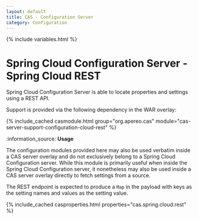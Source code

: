 ```yaml
---
layout: default
title: CAS - Configuration Server
category: Configuration
---
```


{% include variables.html %}

# Spring Cloud Configuration Server - Spring Cloud REST

Spring Cloud Configuration Server is able to locate properties and settings using a REST API.

Support is provided via the following dependency in the WAR overlay:

{% include_cached casmodule.html group="org.apereo.cas" module="cas-server-support-configuration-cloud-rest" %}

<div class="alert alert-info mt-3">:information_source: <strong>Usage</strong><p>The configuration modules provided here may also be used verbatim inside a CAS server overlay and do not exclusively belong to a Spring Cloud Configuration server. While this module is primarily useful when inside the Spring Cloud Configuration server, it nonetheless may also be used inside a CAS server overlay directly to fetch settings from a source.</p></div>

The REST endpoint is expected to produce a `Map` in the payload with keys as the setting names
and values as the setting value.

{% include_cached casproperties.html properties="cas.spring.cloud.rest" %}
